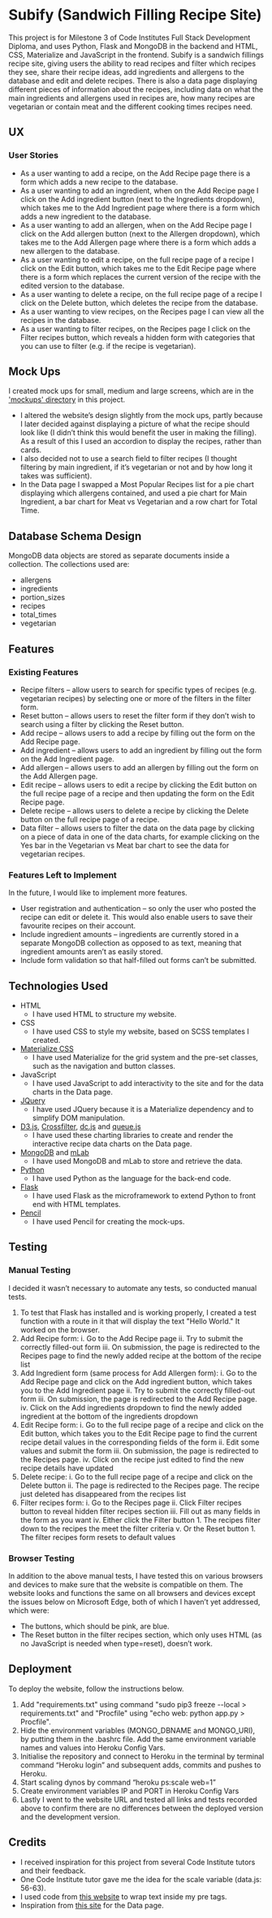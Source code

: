 # Subify (Sandwich Filling Recipe Site)
This project is for Milestone 3 of Code Institutes Full Stack Development Diploma, and uses Python, Flask and MongoDB in the backend and HTML, CSS, Materialize and JavaScript in the frontend.
Subify is a sandwich fillings recipe site, giving users the ability to read recipes and filter which recipes they see, share their recipe ideas, add ingredients and allergens to the database and edit and delete recipes. There is also a data page displaying different pieces of information about the recipes, including data on what the main ingredients and allergens used in recipes are, how many recipes are vegetarian or contain meat and the different cooking times recipes need.

## UX
### User Stories
* As a user wanting to add a recipe, on the Add Recipe page there is a form which adds a new recipe to the database.
* As a user wanting to add an ingredient, when on the Add Recipe page I click on the Add ingredient button (next to the Ingredients dropdown), which takes me to the Add Ingredient page where there is a form which adds a new ingredient to the database.
* As a user wanting to add an allergen, when on the Add Recipe page I click on the Add allergen button (next to the Allergen dropdown), which takes me to the Add Allergen page where there is a form which adds a new allergen to the database.
* As a user wanting to edit a recipe, on the full recipe page of a recipe I click on the Edit button, which takes me to the Edit Recipe page where there is a form which replaces the current version of the recipe with the edited version to the database.
* As a user wanting to delete a recipe, on the full recipe page of a recipe I click on the Delete button, which deletes the recipe from the database.
* As a user wanting to view recipes, on the Recipes page I can view all the recipes in the database.
* As a user wanting to filter recipes, on the Recipes page I click on the Filter recipes button, which reveals a hidden form with categories that you can use to filter (e.g. if the recipe is vegetarian).

## Mock Ups
I created mock ups for small, medium and large screens, which are in the ['mockups' directory](https://github.com/jamesahorne/milestone_4/blob/master/mockups/milestone_4_mockup.pdf) in this project.
* I altered the website’s design slightly from the mock ups, partly because I later decided against displaying a picture of what the recipe should look like (I didn’t think this would benefit the user in making the filling). As a result of this I used an accordion to display the recipes, rather than cards.
* I also decided not to use a search field to filter recipes (I thought filtering by main ingredient, if it’s vegetarian or not and by how long it takes was sufficient).
* In the Data page I swapped a Most Popular Recipes list for a pie chart displaying which allergens contained, and used a pie chart for Main Ingredient, a bar chart for Meat vs Vegetarian and a row chart for Total Time.

## Database Schema Design
MongoDB data objects are stored as separate documents inside a collection. The collections used are:
* allergens
* ingredients
* portion_sizes
* recipes
* total_times
* vegetarian

## Features
### Existing Features
* Recipe filters – allow users to search for specific types of recipes (e.g. vegetarian recipes) by selecting one or more of the filters in the filter form.
* Reset button – allows users to reset the filter form if they don’t wish to search using a filter by clicking the Reset button.
* Add recipe – allows users to add a recipe by filling out the form on the Add Recipe page.
* Add ingredient – allows users to add an ingredient by filling out the form on the Add Ingredient page.
* Add allergen – allows users to add an allergen by filling out the form on the Add Allergen page.
* Edit recipe – allows users to edit a recipe by clicking the Edit button on the full recipe page of a recipe and then updating the form on the Edit Recipe page.
* Delete recipe – allows users to delete a recipe by clicking the Delete button on the full recipe page of a recipe.
* Data filter – allows users to filter the data on the data page by clicking on a piece of data in one of the data charts, for example clicking on the Yes bar in the Vegetarian vs Meat bar chart to see the data for vegetarian recipes.

### Features Left to Implement
In the future, I would like to implement more features.
* User registration and authentication – so only the user who posted the recipe can edit or delete it. This would also enable users to save their favourite recipes on their account.
* Include ingredient amounts – ingredients are currently stored in a separate MongoDB collection as opposed to as text, meaning that ingredient amounts aren’t as easily stored.
* Include form validation so that half-filled out forms can’t be submitted.

## Technologies Used
* HTML
    * I have used HTML to structure my website.
* CSS
    * I have used CSS to style my website, based on SCSS templates I created.
* [Materialize CSS](https://materializecss.com/)
    * I have used Materialize for the grid system and the pre-set classes, such as the navigation and button classes.
* JavaScript
    * I have used JavaScript to add interactivity to the site and for the data charts in the Data page.
* [JQuery](https://jquery.com/)
    * I have used JQuery because it is a Materialize dependency and to simplify DOM manipulation.
* [D3.js](https://d3js.org/), [Crossfilter](http://crossfilter.github.io/crossfilter/), [dc.js](https://dc-js.github.io/dc.js/) and [queue.js](https://caolan.github.io/async/queue.js.html)
    * I have used these charting libraries to create and render the interactive recipe data charts on the Data page.
* [MongoDB](https://www.mongodb.com/) and [mLab](https://mlab.com/)
    * I have used MongoDB and mLab to store and retrieve the data.
*  [Python](https://www.python.org/)
    * I have used Python as the language for the back-end code.
* [Flask](http://flask.pocoo.org/)
    * I have used Flask as the microframework to extend Python to front end with HTML templates.
* [Pencil](https://pencil.evolus.vn/)
    * I have used Pencil for creating the mock-ups.


## Testing
### Manual Testing
I decided it wasn’t necessary to automate any tests, so conducted manual tests.

1. To test that Flask has installed and is working properly, I created a test function with a route in it that will display the text "Hello World." It worked on the browser.
2. Add Recipe form:
    i. Go to the Add Recipe page
    ii.	Try to submit the correctly filled-out form
    iii. On submission, the page is redirected to the Recipes page to find the newly added recipe at the bottom of the recipe list
3. Add Ingredient form (same process for Add Allergen form):
    i. Go to the Add Recipe page and click on the Add ingredient button, which takes you to the Add Ingredient page
    ii.	Try to submit the correctly filled-out form
    iii. On submission, the page is redirected to the Add Recipe page.
    iv.	Click on the Add ingredients dropdown to find the newly added ingredient at the bottom of the ingredients dropdown
4. Edit Recipe form:
    i.	Go to the full recipe page of a recipe and click on the Edit button, which takes you to the Edit Recipe page to find the current recipe detail values in the corresponding fields of the form
    ii.	Edit some values and submit the form
    iii.	On submission, the page is redirected to the Recipes page.
    iv.	Click on the recipe just edited to find the new recipe details have updated
5.	Delete recipe:
    i.	Go to the full recipe page of a recipe and click on the Delete button
    ii.	The page is redirected to the Recipes page. The recipe just deleted has disappeared from the recipes list
6.	Filter recipes form:
    i.	Go to the Recipes page
    ii.	Click Filter recipes button to reveal hidden filter recipes section
    iii. Fill out as many fields in the form as you want
    iv.	Either click the Filter button
        1. The recipes filter down to the recipes the meet the filter criteria
    v. Or the Reset button 
        1. The filter recipes form resets to default values

### Browser Testing
In addition to the above manual tests, I have tested this on various browsers and devices to make sure that the website is compatible on them. The website looks and functions the same on all browsers and devices except the issues below on Microsoft Edge, both of which I haven’t yet addressed, which were:
* The buttons, which should be pink, are blue.
* The Reset button in the filter recipes section, which only uses HTML (as no JavaScript is needed when type=reset), doesn’t work.


## Deployment
To deploy the website, follow the instructions below.
1.	Add "requirements.txt" using command "sudo pip3 freeze --local > requirements.txt" and "Procfile" using "echo web: python app.py > Procfile".
2.	Hide the environment variables (MONGO_DBNAME and MONGO_URI), by putting them in the .bashrc file. Add the same environment variable names and values into Heroku Config Vars.
3.	Initialise the repository and connect to Heroku in the terminal by terminal command “Heroku login” and subsequent adds, commits and pushes to Heroku.
4.	Start scaling dynos by command “heroku ps:scale web=1”
5.	Create environment variables IP and PORT in Heroku Config Vars
6.	Lastly I went to the website URL and tested all links and tests recorded above to confirm there are no differences between the deployed version and the development version.

## Credits
* I received inspiration for this project from several Code Institute tutors and their feedback.
* One Code Institute tutor gave me the idea for the scale variable (data.js: 56-63).
* I used code from [this website](https://www.longren.io/wrapping-text-inside-pre-tags/) to wrap text inside my pre tags.
* Inspiration from [this site](https://ficoea-cookbook.herokuapp.com/) for the Data page.
